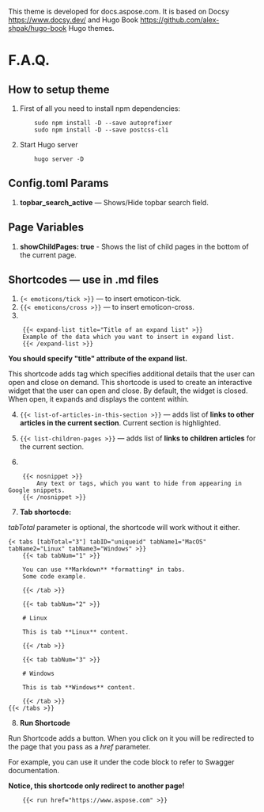 This theme is developed for docs.aspose.com. 
It is based on Docsy https://www.docsy.dev/ and Hugo Book https://github.com/alex-shpak/hugo-book Hugo themes.

# F.A.Q.

## How to setup theme

1. First of all you need to install npm dependencies:
    
    ``` 
        sudo npm install -D --save autoprefixer
        sudo npm install -D --save postcss-cli 
    ```

2. Start Hugo server
    ```
        hugo server -D
    ```

## Config.toml Params

1. **topbar_search_active** — Shows/Hide topbar search field.


## Page Variables
1. **showChildPages: true** - Shows the list of child pages in the bottom of the current page.


## Shortcodes — use in **.md** files
1. ``` {< emoticons/tick >}} ``` — to insert emoticon-tick.
2. ``` {{< emoticons/cross >}} ``` — to insert emoticon-cross.
3. 
``` 
    {{< expand-list title="Title of an expand list" >}}
    Example of the data which you want to insert in expand list.
    {{< /expand-list >}}
```

**You should specify "title" attribute of the expand list.**

This shortcode adds tag which specifies additional details that the user can open and close on demand.
This shortcode is used to create an interactive widget that the user can open and close. By default, the widget is closed. When open, it expands and displays the content within.

4. ``` {{< list-of-articles-in-this-section >}} ``` — adds list of **links to other articles in the current section**. Current section is highlighted.

5. ``` {{< list-children-pages >}} ``` — adds list of **links to children articles** for the current section.

6. 
```
    {{< nosnippet >}}
        Any text or tags, which you want to hide from appearing in Google snippets.
    {{< /nosnippet >}}
```

7. **Tab shortocde:**

*tabTotal* parameter is optional, the shortcode will work without it either.
```
{< tabs [tabTotal="3"] tabID="uniqueid" tabName1="MacOS" tabName2="Linux" tabName3="Windows" >}}
    {{< tab tabNum="1" >}}

    You can use **Markdown** *formatting* in tabs.
    Some code example.

    {{< /tab >}}

    {{< tab tabNum="2" >}}

    # Linux

    This is tab **Linux** content.

    {{< /tab >}}

    {{< tab tabNum="3" >}}

    # Windows

    This is tab **Windows** content.

    {{< /tab >}}
{{< /tabs >}}
```

8. **Run Shortcode**

Run Shortcode adds a button. When you click on it you will be redirected to the page that you pass as a *href* parameter.

For example, you can use it under the code block to refer to Swagger documentation.

**Notice, this shortcode only redirect to another page!**

```
    {{< run href="https://www.aspose.com" >}}
```
